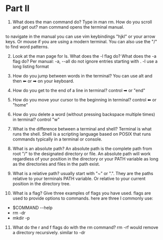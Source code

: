 # Part II

1. What does the man command do? Type in man rm. How do you scroll and get out?
man command opens the terminal manual.

to navigate in the manual you can use vim keybindings "hjkl" or your arrow keys. Or mouse if you are using a modern terminal.
You can also use the "/" to find word patterns.

2. Look at the man page for ls. What does the -l flag do? What does the -a flag do?
Per manual:
 -a, --all
				do not ignore entries starting with .
 -l     use a long listing format

3. How do you jump between words in the terminal?
You can use alt and then ⬅ or ➡ on your keyboard.

4. How do you get to the end of a line in terminal?
control ➡ or "end"

5. How do you move your cursor to the beginning in terminal?
control ⬅ or "home"

6. How do you delete a word (without pressing backspace multiple times) in terminal?
control "w"

7. What is the difference between a terminal and shell?
Terminal is what runs the shell. Shell is a scripting language based on POSIX that runs commands typically in a terminal or console.

8. What is an absolute path?
An absolute path is the complete path from root "/" to the designated directory or file. An absolute path will work regardless of your position in the directory or your PATH variable as long as the directories and files in the path exist.

9. What is a relative path?
usually start with "~" or ".". They are the paths relative to your terminals PATH variable. Or relative to your current position in the directory tree.

10. What is a flag? Give three examples of flags you have used.
flags are used to provide options to commands.
here are three I commonly use:
 - $COMMAND --help
 - rm -dr
 - mkdir -p

11. What do the r and f flags do with the rm command?
rm -rf would remove a directory recursively. similar to -dr
